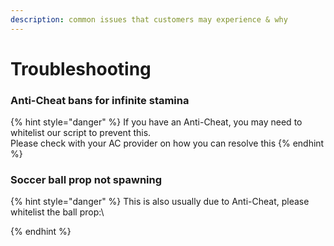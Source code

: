 ```yaml
---
description: common issues that customers may experience & why
---
```


# Troubleshooting

### Anti-Cheat bans for infinite stamina

{% hint style="danger" %}
If you have an Anti-Cheat, you may need to whitelist our script to prevent this. \
Please check with your AC provider on how you can resolve this
{% endhint %}

### Soccer ball prop not spawning

{% hint style="danger" %}
This is also usually due to Anti-Cheat, please whitelist the ball prop:\

{% endhint %}



